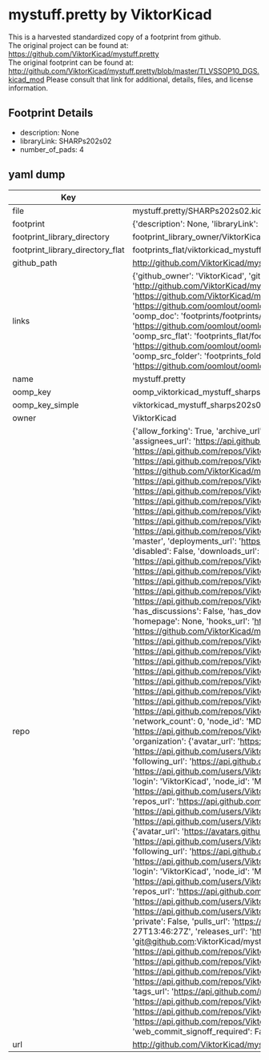 # mystuff.pretty by ViktorKicad  
This is a harvested standardized copy of a footprint from github.  
The original project can be found at:  
https://github.com/ViktorKicad/mystuff.pretty  
The original footprint can be found at:
http://github.com/ViktorKicad/mystuff.pretty/blob/master/TI_VSSOP10_DGS.kicad_mod
Please consult that link for additional, details, files, and license information.  
## Footprint Details
* description: None  
* libraryLink: SHARPs202s02  
* number_of_pads: 4  
## yaml dump  
| Key | Value |  
| --- | --- |  
| file | mystuff.pretty/SHARPs202s02.kicad_mod |  
| footprint | {'description': None, 'libraryLink': 'SHARPs202s02', 'number_of_pads': 4} |  
| footprint_library_directory | footprint_library_owner/ViktorKicad_mystuff.pretty |  
| footprint_library_directory_flat | footprints_flat/viktorkicad_mystuff_sharps202s02/working |  
| github_path | http://github.com/ViktorKicad/mystuff.pretty/blob/master/SHARPs202s02.kicad_mod |  
| links | {'github_owner': 'ViktorKicad', 'github_repo_name': 'mystuff.pretty', 'github_src': 'http://github.com/ViktorKicad/mystuff.pretty/blob/master/TI_VSSOP10_DGS.kicad_mod', 'github_src_repo': 'https://github.com/ViktorKicad/mystuff.pretty', 'oomp_bot': 'footprints/viktorkicad_mystuff_sharps202s02/working', 'oomp_bot_github': 'https://github.com/oomlout/oomlout_oomp_footprint_bot/tree/main/footprints/viktorkicad_mystuff_sharps202s02/working', 'oomp_doc': 'footprints/footprints/ViktorKicad/mystuff/SHARPs202s02/working/', 'oomp_doc_github': 'https://github.com/oomlout/oomlout_oomp_footprint_doc/tree/main/footprints/footprints/ViktorKicad/mystuff/SHARPs202s02/working', 'oomp_src_flat': 'footprints_flat/footprints_flat/viktorkicad_mystuff_sharps202s02/working', 'oomp_src_flat_github': 'https://github.com/oomlout/oomlout_oomp_footprint_src/tree/main/footprints_flat/viktorkicad_mystuff_sharps202s02/working', 'oomp_src_folder': 'footprints_folder/footprints_folder/ViktorKicad/mystuff/SHARPs202s02/working', 'oomp_src_folder_github': 'https://github.com/oomlout/oomlout_oomp_footprint_src/tree/main/footprints_folder/ViktorKicad/mystuff/SHARPs202s02/working'} |  
| name | mystuff.pretty |  
| oomp_key | oomp_viktorkicad_mystuff_sharps202s02 |  
| oomp_key_simple | viktorkicad_mystuff_sharps202s02 |  
| owner | ViktorKicad |  
| repo | {'allow_forking': True, 'archive_url': 'https://api.github.com/repos/ViktorKicad/mystuff.pretty/{archive_format}{/ref}', 'archived': False, 'assignees_url': 'https://api.github.com/repos/ViktorKicad/mystuff.pretty/assignees{/user}', 'blobs_url': 'https://api.github.com/repos/ViktorKicad/mystuff.pretty/git/blobs{/sha}', 'branches_url': 'https://api.github.com/repos/ViktorKicad/mystuff.pretty/branches{/branch}', 'clone_url': 'https://github.com/ViktorKicad/mystuff.pretty.git', 'collaborators_url': 'https://api.github.com/repos/ViktorKicad/mystuff.pretty/collaborators{/collaborator}', 'comments_url': 'https://api.github.com/repos/ViktorKicad/mystuff.pretty/comments{/number}', 'commits_url': 'https://api.github.com/repos/ViktorKicad/mystuff.pretty/commits{/sha}', 'compare_url': 'https://api.github.com/repos/ViktorKicad/mystuff.pretty/compare/{base}...{head}', 'contents_url': 'https://api.github.com/repos/ViktorKicad/mystuff.pretty/contents/{+path}', 'contributors_url': 'https://api.github.com/repos/ViktorKicad/mystuff.pretty/contributors', 'created_at': '2015-10-27T13:43:23Z', 'default_branch': 'master', 'deployments_url': 'https://api.github.com/repos/ViktorKicad/mystuff.pretty/deployments', 'description': 'My kicad footprints.', 'disabled': False, 'downloads_url': 'https://api.github.com/repos/ViktorKicad/mystuff.pretty/downloads', 'events_url': 'https://api.github.com/repos/ViktorKicad/mystuff.pretty/events', 'fork': False, 'forks': 0, 'forks_count': 0, 'forks_url': 'https://api.github.com/repos/ViktorKicad/mystuff.pretty/forks', 'full_name': 'ViktorKicad/mystuff.pretty', 'git_commits_url': 'https://api.github.com/repos/ViktorKicad/mystuff.pretty/git/commits{/sha}', 'git_refs_url': 'https://api.github.com/repos/ViktorKicad/mystuff.pretty/git/refs{/sha}', 'git_tags_url': 'https://api.github.com/repos/ViktorKicad/mystuff.pretty/git/tags{/sha}', 'git_url': 'git://github.com/ViktorKicad/mystuff.pretty.git', 'has_discussions': False, 'has_downloads': True, 'has_issues': True, 'has_pages': False, 'has_projects': True, 'has_wiki': True, 'homepage': None, 'hooks_url': 'https://api.github.com/repos/ViktorKicad/mystuff.pretty/hooks', 'html_url': 'https://github.com/ViktorKicad/mystuff.pretty', 'id': 45043677, 'is_template': False, 'issue_comment_url': 'https://api.github.com/repos/ViktorKicad/mystuff.pretty/issues/comments{/number}', 'issue_events_url': 'https://api.github.com/repos/ViktorKicad/mystuff.pretty/issues/events{/number}', 'issues_url': 'https://api.github.com/repos/ViktorKicad/mystuff.pretty/issues{/number}', 'keys_url': 'https://api.github.com/repos/ViktorKicad/mystuff.pretty/keys{/key_id}', 'labels_url': 'https://api.github.com/repos/ViktorKicad/mystuff.pretty/labels{/name}', 'language': None, 'languages_url': 'https://api.github.com/repos/ViktorKicad/mystuff.pretty/languages', 'license': None, 'merges_url': 'https://api.github.com/repos/ViktorKicad/mystuff.pretty/merges', 'milestones_url': 'https://api.github.com/repos/ViktorKicad/mystuff.pretty/milestones{/number}', 'mirror_url': None, 'name': 'mystuff.pretty', 'network_count': 0, 'node_id': 'MDEwOlJlcG9zaXRvcnk0NTA0MzY3Nw==', 'notifications_url': 'https://api.github.com/repos/ViktorKicad/mystuff.pretty/notifications{?since,all,participating}', 'open_issues': 0, 'open_issues_count': 0, 'organization': {'avatar_url': 'https://avatars.githubusercontent.com/u/15343354?v=4', 'events_url': 'https://api.github.com/users/ViktorKicad/events{/privacy}', 'followers_url': 'https://api.github.com/users/ViktorKicad/followers', 'following_url': 'https://api.github.com/users/ViktorKicad/following{/other_user}', 'gists_url': 'https://api.github.com/users/ViktorKicad/gists{/gist_id}', 'gravatar_id': '', 'html_url': 'https://github.com/ViktorKicad', 'id': 15343354, 'login': 'ViktorKicad', 'node_id': 'MDEyOk9yZ2FuaXphdGlvbjE1MzQzMzU0', 'organizations_url': 'https://api.github.com/users/ViktorKicad/orgs', 'received_events_url': 'https://api.github.com/users/ViktorKicad/received_events', 'repos_url': 'https://api.github.com/users/ViktorKicad/repos', 'site_admin': False, 'starred_url': 'https://api.github.com/users/ViktorKicad/starred{/owner}{/repo}', 'subscriptions_url': 'https://api.github.com/users/ViktorKicad/subscriptions', 'type': 'Organization', 'url': 'https://api.github.com/users/ViktorKicad'}, 'owner': {'avatar_url': 'https://avatars.githubusercontent.com/u/15343354?v=4', 'events_url': 'https://api.github.com/users/ViktorKicad/events{/privacy}', 'followers_url': 'https://api.github.com/users/ViktorKicad/followers', 'following_url': 'https://api.github.com/users/ViktorKicad/following{/other_user}', 'gists_url': 'https://api.github.com/users/ViktorKicad/gists{/gist_id}', 'gravatar_id': '', 'html_url': 'https://github.com/ViktorKicad', 'id': 15343354, 'login': 'ViktorKicad', 'node_id': 'MDEyOk9yZ2FuaXphdGlvbjE1MzQzMzU0', 'organizations_url': 'https://api.github.com/users/ViktorKicad/orgs', 'received_events_url': 'https://api.github.com/users/ViktorKicad/received_events', 'repos_url': 'https://api.github.com/users/ViktorKicad/repos', 'site_admin': False, 'starred_url': 'https://api.github.com/users/ViktorKicad/starred{/owner}{/repo}', 'subscriptions_url': 'https://api.github.com/users/ViktorKicad/subscriptions', 'type': 'Organization', 'url': 'https://api.github.com/users/ViktorKicad'}, 'private': False, 'pulls_url': 'https://api.github.com/repos/ViktorKicad/mystuff.pretty/pulls{/number}', 'pushed_at': '2015-10-27T13:46:27Z', 'releases_url': 'https://api.github.com/repos/ViktorKicad/mystuff.pretty/releases{/id}', 'size': 112, 'ssh_url': 'git@github.com:ViktorKicad/mystuff.pretty.git', 'stargazers_count': 0, 'stargazers_url': 'https://api.github.com/repos/ViktorKicad/mystuff.pretty/stargazers', 'statuses_url': 'https://api.github.com/repos/ViktorKicad/mystuff.pretty/statuses/{sha}', 'subscribers_count': 2, 'subscribers_url': 'https://api.github.com/repos/ViktorKicad/mystuff.pretty/subscribers', 'subscription_url': 'https://api.github.com/repos/ViktorKicad/mystuff.pretty/subscription', 'svn_url': 'https://github.com/ViktorKicad/mystuff.pretty', 'tags_url': 'https://api.github.com/repos/ViktorKicad/mystuff.pretty/tags', 'teams_url': 'https://api.github.com/repos/ViktorKicad/mystuff.pretty/teams', 'temp_clone_token': None, 'topics': [], 'trees_url': 'https://api.github.com/repos/ViktorKicad/mystuff.pretty/git/trees{/sha}', 'updated_at': '2015-10-27T13:43:23Z', 'url': 'https://api.github.com/repos/ViktorKicad/mystuff.pretty', 'visibility': 'public', 'watchers': 0, 'watchers_count': 0, 'web_commit_signoff_required': False} |  
| url | http://github.com/ViktorKicad/mystuff.pretty |  

